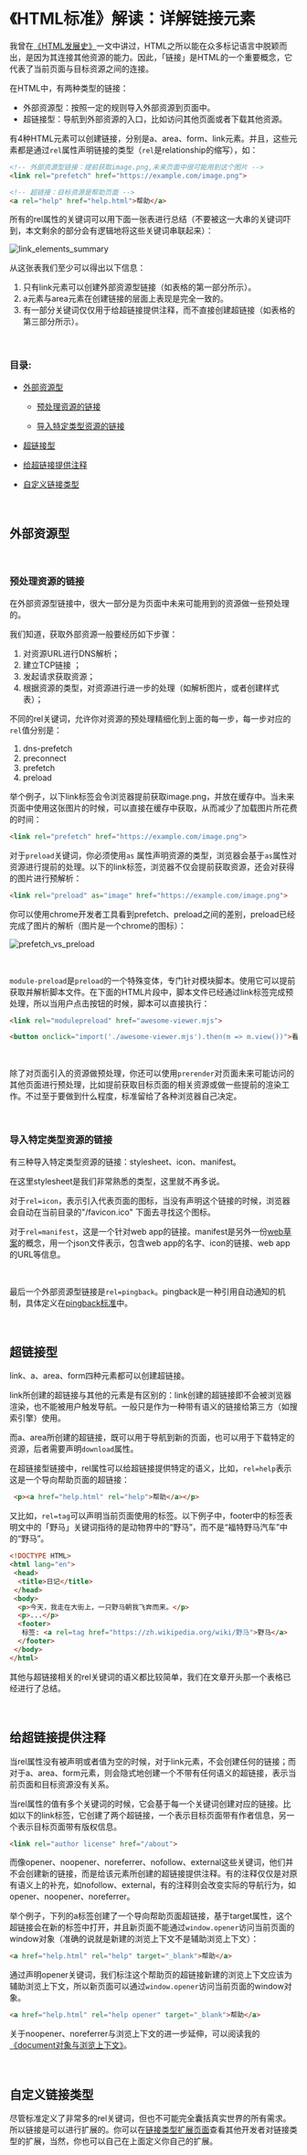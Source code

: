 # 《HTML标准》解读：详解链接元素

我曾在[《HTML发展史》](1.6&1.8.md)一文中讲过，HTML之所以能在众多标记语言中脱颖而出，是因为其连接其他资源的能力。因此，「链接」是HTML的一个重要概念，它代表了当前页面与目标资源之间的连接。

在HTML中，有两种类型的链接：

- 外部资源型：按照一定的规则导入外部资源到页面中。
- 超链接型：导航到外部资源的入口，比如访问其他页面或者下载其他资源。

有4种HTML元素可以创建链接，分别是a、area、form、link元素。并且，这些元素都是通过`rel`属性声明链接的类型（`rel`是relationship的缩写），如：

```html
<!-- 外部资源型链接：提前获取image.png,未来页面中很可能用到这个图片 -->
<link rel="prefetch" href="https://example.com/image.png">

<!-- 超链接：目标资源是帮助页面 -->
<a rel="help" href="help.html">帮助</a>
```

所有的rel属性的关键词可以用下面一张表进行总结（不要被这一大串的关键词吓到，本文剩余的部分会有逻辑地将这些关键词串联起来）：

![link_elements_summary](assets/chapter4/link_elements_summary.jpg)

从这张表我们至少可以得出以下信息：

1. 只有link元素可以创建外部资源型链接（如表格的第一部分所示）。
2. a元素与area元素在创建链接的层面上表现是完全一致的。
3. 有一部分关键词仅仅用于给超链接提供注释，而不直接创建超链接（如表格的第三部分所示）。


<br/>


### 目录:

- [外部资源型](#外部资源型)

  * [预处理资源的链接](#预处理资源的链接)

  * [导入特定类型资源的链接](#导入特定类型资源的链接)

- [超链接型](#超链接型)

- [给超链接提供注释](#给超链接提供注释)

- [自定义链接类型](#自定义链接类型)
<br/>


## 外部资源型
<br/>


### 预处理资源的链接

在外部资源型链接中，很大一部分是为页面中未来可能用到的资源做一些预处理的。

我们知道，获取外部资源一般要经历如下步骤：

1. 对资源URL进行DNS解析；
2. 建立TCP链接 ；
3. 发起请求获取资源；
4. 根据资源的类型，对资源进行进一步的处理（如解析图片，或者创建样式表）；

不同的rel关键词，允许你对资源的预处理精细化到上面的每一步，每一步对应的`rel`值分别是：

1. dns-prefetch
2. preconnect
3. prefetch
4. preload

举个例子，以下link标签会令浏览器提前获取image.png，并放在缓存中。当未来页面中使用这张图片的时候，可以直接在缓存中获取，从而减少了加载图片所花费的时间：

```html
<link rel="prefetch" href="https://example.com/image.png">
```

对于`preload`关键词，你必须使用`as` 属性声明资源的类型，浏览器会基于`as`属性对资源进行提前的处理。以下的link标签，浏览器不仅会提前获取资源，还会对获得的图片进行预解析：

```html
<link rel="preload" as="image" href="https://example.com/image.png">
```

你可以使用chrome开发者工具看到prefetch、preload之间的差别，preload已经完成了图片的解析（图片是一个chrome的图标）：

![prefetch_vs_preload](assets/chapter4/prefetch_vs_preload.jpeg)

<br />

`module-preload`是`preload`的一个特殊变体，专门针对模块脚本。使用它可以提前获取并解析脚本文件。在下面的HTML片段中，脚本文件已经通过link标签完成预处理，所以当用户点击按钮的时候，脚本可以直接执行：

```html
<link rel="modulepreload" href="awesome-viewer.mjs">

<button onclick="import('./awesome-viewer.mjs').then(m => m.view())">看看有啥</button>
```

<br />

除了对页面引入的资源做预处理，你还可以使用`prerender`对页面未来可能访问的其他页面进行预处理，比如提前获取目标页面的相关资源或做一些提前的渲染工作。不过至于要做到什么程度，标准留给了各种浏览器自己决定。


<br/>


### 导入特定类型资源的链接

有三种导入特定类型资源的链接：stylesheet、icon、manifest。

在这里stylesheet是我们非常熟悉的类型，这里就不再多说。

对于`rel=icon`，表示引入代表页面的图标，当没有声明这个链接的时候，浏览器会自动在当前目录的"/favicon.ico" 下面去寻找这个图标。

对于`rel=manifest`，这是一个针对web app的链接。manifest是另外一份[web草案](https://www.w3.org/TR/appmanifest/)的概念，用一个json文件表示，包含web app的名字、icon的链接、web app的URL等信息。

<br />

最后一个外部资源型链接是`rel=pingback`。pingback是一种引用自动通知的机制，具体定义在[pingback标准](https://www.hixie.ch/specs/pingback/pingback)中。


<br/>


## 超链接型

link、a、area、form四种元素都可以创建超链接。

link所创建的超链接与其他的元素是有区别的：link创建的超链接即不会被浏览器渲染，也不能被用户触发导航。一般只是作为一种带有语义的链接给第三方（如搜索引擎）使用。

而a、area所创建的超链接，既可以用于导航到新的页面，也可以用于下载特定的资源，后者需要声明`download`属性。

在超链接型链接中，rel属性可以给超链接提供特定的语义，比如，`rel=help`表示这是一个导向帮助页面的超链接：

```html
 <p><a href="help.html" rel="help">帮助</a></p>
```

又比如，`rel=tag`可以声明当前页面使用的标签。以下例子中，footer中的标签表明文中的「野马」关键词指待的是动物界中的“野马”，而不是“福特野马汽车”中的“野马”。

```html
<!DOCTYPE HTML>
<html lang="en">
 <head>
  <title>日记</title>
 </head>
 <body>
  <p>今天，我走在大街上，一只野马朝我飞奔而来。</p>
  <p>...</p>
  <footer>
   标签: <a rel=tag href="https://zh.wikipedia.org/wiki/野马">野马</a>
  </footer>
 </body>
</html>
```

其他与超链接相关的rel关键词的语义都比较简单，我们在文章开头那一个表格已经进行了总结。


<br/>


## 给超链接提供注释

当rel属性没有被声明或者值为空的时候，对于link元素，不会创建任何的链接；而对于a、area、form元素，则会隐式地创建一个不带有任何语义的超链接，表示当前页面和目标资源没有关系。

当rel属性的值有多个关键词的时候，它会基于每一个关键词创建对应的链接。比如以下的link标签，它创建了两个超链接，一个表示目标页面带有作者信息，另一个表示目标页面带有版权信息。

```html
<link rel="author license" href="/about">
```

而像opener、noopener、noreferrer、nofollow、external这些关键词，他们并不会创建新的链接，而是给该元素所创建的超链接提供注释。有的注释仅仅是对原有语义上的补充，如nofollow、external，有的注释则会改变实际的导航行为，如opener、noopener、noreferrer。

举个例子，下列的a标签创建了一个导向帮助页面超链接，基于target属性，这个超链接会在新的标签中打开，并且新页面不能通过`window.opener`访问当前页面的window对象（准确的说就是新建的浏览上下文不是辅助浏览上下文）：

```html
<a href="help.html" rel="help" target="_blank">帮助</a>
```

通过声明opener关键词，我们标注这个帮助页的超链接新建的浏览上下文应该为辅助浏览上下文，所以新页面可以通过`window.opener`访问当前页面的window对象。

```html
<a href="help.html" rel="help opener" target="_blank">帮助</a>
```

关于noopener、noreferrer与浏览上下文的进一步延伸，可以阅读我的[《document对象与浏览上下文》](./3.1.1.md)。


<br/>


## 自定义链接类型

尽管标准定义了非常多的rel关键词，但也不可能完全囊括真实世界的所有需求。所以链接是可以进行扩展的。你可以在[链接类型扩展页面](https://microformats.org/wiki/existing-rel-values#HTML5_link_type_extensions)查看其他开发者对链接类型的扩展，当然，你也可以自己在上面定义你自己的扩展。
